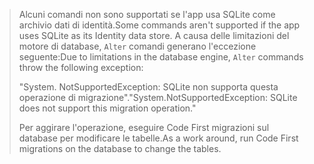 > <span data-ttu-id="6c5c7-101">Alcuni comandi non sono supportati se l'app usa SQLite come archivio dati di identità.</span><span class="sxs-lookup"><span data-stu-id="6c5c7-101">Some commands aren't supported if the app uses SQLite as its Identity data store.</span></span> <span data-ttu-id="6c5c7-102">A causa delle limitazioni del motore di database, `Alter` comandi generano l'eccezione seguente:</span><span class="sxs-lookup"><span data-stu-id="6c5c7-102">Due to limitations in the database engine, `Alter` commands throw the following exception:</span></span>
>
> <span data-ttu-id="6c5c7-103">"System. NotSupportedException: SQLite non supporta questa operazione di migrazione".</span><span class="sxs-lookup"><span data-stu-id="6c5c7-103">"System.NotSupportedException: SQLite does not support this migration operation."</span></span> 
>
> <span data-ttu-id="6c5c7-104">Per aggirare l'operazione, eseguire Code First migrazioni sul database per modificare le tabelle.</span><span class="sxs-lookup"><span data-stu-id="6c5c7-104">As a work around, run Code First migrations on the database to change the tables.</span></span>

